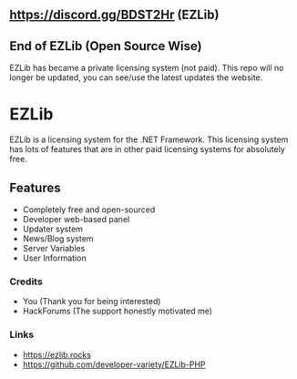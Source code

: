 ## https://discord.gg/BDST2Hr (EZLib)


## End of EZLib (Open Source Wise)
EZLib has became a private licensing system (not paid). This repo will no longer be updated, you can see/use the latest updates the website.

# EZLib
EZLib is a licensing system for the .NET Framework. This licensing system has lots of features that are in other paid licensing systems for absolutely free.

## Features
* Completely free and open-sourced
* Developer web-based panel
* Updater system
* News/Blog system
* Server Variables
* User Information

### Credits
* You (Thank you for being interested)
* HackForums (The support honestly motivated me)

### Links
* https://ezlib.rocks
* https://github.com/developer-variety/EZLib-PHP
